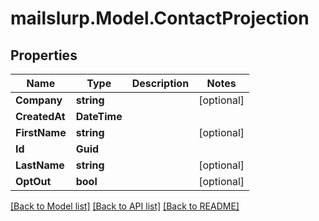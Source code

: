 
# mailslurp.Model.ContactProjection

## Properties

Name | Type | Description | Notes
------------ | ------------- | ------------- | -------------
**Company** | **string** |  | [optional] 
**CreatedAt** | **DateTime** |  | 
**FirstName** | **string** |  | [optional] 
**Id** | **Guid** |  | 
**LastName** | **string** |  | [optional] 
**OptOut** | **bool** |  | [optional] 

[[Back to Model list]](../README.md#documentation-for-models)
[[Back to API list]](../README.md#documentation-for-api-endpoints)
[[Back to README]](../README.md)

